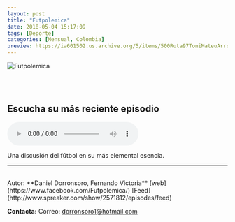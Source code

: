 ```yaml
---
layout: post
title: "Futpolemica"
date: 2018-05-04 15:17:09
tags: [Deporte]
categories: [Mensual, Colombia]
preview: https://ia601502.us.archive.org/5/items/500Ruta97ToniMateuArrom/300-DanielDorronsoro.jpg
---
```


![Futpolemica](https://ia601502.us.archive.org/5/items/500Ruta97ToniMateuArrom/500-DanielDorronsoro.jpg)

<br/>
<br/>

## Escucha su más reciente episodio

<!--reproductor-feed=http://www.spreaker.com/show/2571812/episodes/feed-->
<!--reproductor-start-->
<audio id="audio" preload="auto" controls="" src="http://dts.podtrac.com/redirect.mp3/api.spreaker.com/download/episode/15023882/futpolemica29.mp3"></audio>
<!--reproductor-end-->

Una discusión del fútbol en su más elemental esencia.  

_ _ _
<br>
Autor: **Daniel Dorronsoro, Fernando Victoria**  
[web](https://www.facebook.com/Futpolemica/)  
[Feed](http://www.spreaker.com/show/2571812/episodes/feed)  


**Contacta:**
Correo: [dorronsoro1@hotmail.com](mailto:dorronsoro1@hotmail.com)  
